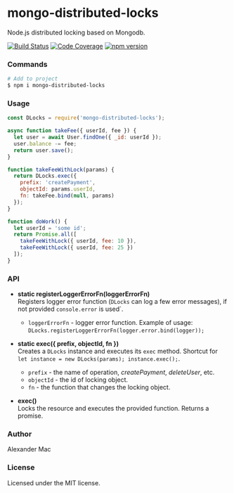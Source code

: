 # mongo-distributed-locks
Node.js distributed locking based on Mongodb.

[![Build Status](https://travis-ci.org/Zurili/mongo-distributed-locks.svg?branch=master)](https://travis-ci.org/Zurili/mongo-distributed-locks)
[![Code Coverage](https://codecov.io/gh/Zurili/mongo-distributed-locks/branch/master/graph/badge.svg)](https://codecov.io/gh/Zurili/mongo-distributed-locks)
[![npm version](https://badge.fury.io/js/mongo-distributed-locks.png)](https://badge.fury.io/js/mongo-distributed-locks)

### Commands
```bash
# Add to project
$ npm i mongo-distributed-locks
```

### Usage
```js
const DLocks = require('mongo-distributed-locks');

async function takeFee({ userId, fee }) {
  let user = await User.findOne({ _id: userId });
  user.balance -= fee;
  return user.save();
}

function takeFeeWithLock(params) {
  return DLocks.exec({
    prefix: 'createPayment',
    objectId: params.userId,
    fn: takeFee.bind(null, params)
  });
}

function doWork() {
  let userId = 'some id';
  return Promise.all([
    takeFeeWithLock({ userId, fee: 10 }),
    takeFeeWithLock({ userId, fee: 25 })
  ]);
}
```

### API
- **static registerLoggerErrorFn(loggerErrorFn)**<br>
Registers logger error function (`DLocks` can log a few error messages), if not provided `console.error` is used`.

  - `loggerErrorFn` - logger error function. Example of usage: `DLocks.registerLoggerErrorFn(logger.error.bind(logger));`

- **static exec({ prefix, objectId, fn })**<br>
Creates a `DLocks` instance and executes its `exec` method. Shortcut for `let instance = new DLocks(params); instance.exec();`.

  - `prefix` - the name of operation, _createPayment_, _deleteUser_, etc.
  - `objectId` - the id of locking object.
  - `fn` - the function that changes the locking object.

- **exec()**<br>
Locks the resource and executes the provided function. Returns a promise.


### Author
Alexander Mac

### License
Licensed under the MIT license.
